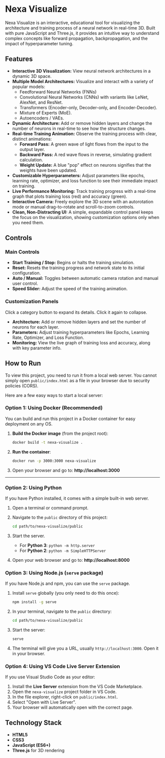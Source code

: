 # Nexa Visualize

Nexa Visualize is an interactive,
educational tool for visualizing the architecture and training process of a neural network in real-time 3D.
Built with pure JavaScript and Three.js,
it provides an intuitive way to understand complex concepts like forward propagation,
backpropagation, and the impact of hyperparameter tuning.

## Features

-   **Interactive 3D Visualization:** View neural network architectures in a dynamic 3D space.
-   **Multiple Model Architectures:** Visualize and interact with a variety of popular models:
    -   Feedforward Neural Networks (FNNs)
    -   Convolutional Neural Networks (CNNs) with variants like LeNet, AlexNet, and ResNet.
    -   Transformers (Encoder-only, Decoder-only, and Encoder-Decoder).
    -   Mixture of Experts (MoE).
    -   Autoencoders / VAEs.
-   **Dynamic Architecture:** Add or remove hidden layers and change the number of neurons in real-time to see how the structure changes.
-   **Real-time Training Animation:** Observe the training process with clear, distinct animations:
    -   **Forward Pass:** A green wave of light flows from the input to the output layer.
    -   **Backward Pass:** A red wave flows in reverse, simulating gradient calculation.
    -   **Weight Update:** A blue "pop" effect on neurons signifies that the weights have been updated.
-   **Customizable Hyperparameters:** Adjust parameters like epochs, learning rate, optimizer, and loss function to see their immediate impact on training.
-   **Live Performance Monitoring:** Track training progress with a real-time graph that plots training loss (red) and accuracy (green).
-   **Interactive Camera:** Freely explore the 3D scene with an autorotation mode or manual drag-to-rotate and scroll-to-zoom controls.
-   **Clean, Non-Distracting UI:** A simple, expandable control panel keeps the focus on the visualization, showing customization options only when you need them.

## Controls

### Main Controls
-   **Start Training / Stop:** Begins or halts the training simulation.
-   **Reset:** Resets the training progress and network state to its initial configuration.
-   **Auto / Manual:** Toggles between automatic camera rotation and manual user control.
-   **Speed Slider:** Adjust the speed of the training animation.

### Customization Panels
Click a category button to expand its details. Click it again to collapse.
-   **Architecture:** Add or remove hidden layers and set the number of neurons for each layer.
-   **Parameters:** Adjust training hyperparameters like Epochs, Learning Rate, Optimizer, and Loss Function.
-   **Monitoring:** View the live graph of training loss and accuracy, along with key parameter info.

## How to Run

To view this project, you need to run it from a local web server. You cannot simply open `public/index.html` as a file in your browser due to security policies (CORS).

Here are a few easy ways to start a local server:

### Option 1: Using Docker (Recommended)

You can build and run this project in a Docker container for easy deployment on any OS.

1. **Build the Docker image** (from the project root):
    ```sh
    docker build -t nexa-visualize .
    ```
2. **Run the container**:
    ```sh
    docker run -p 3000:3000 nexa-visualize
    ```
3. Open your browser and go to: **http://localhost:3000**

---

### Option 2: Using Python

If you have Python installed, it comes with a simple built-in web server.

1.  Open a terminal or command prompt.
2.  Navigate to the `public` directory of this project:
    ```sh
    cd path/to/nexa-visualize/public
    ```
3.  Start the server.
    *   For **Python 3**: `python -m http.server`
    *   For **Python 2**: `python -m SimpleHTTPServer`

4.  Open your web browser and go to: **http://localhost:8000**

### Option 3: Using Node.js (`serve` package)

If you have Node.js and npm, you can use the `serve` package.

1.  Install `serve` globally (you only need to do this once):
    ```sh
    npm install -g serve
    ```
2.  In your terminal, navigate to the `public` directory:
    ```sh
    cd path/to/nexa-visualize/public
    ```
3.  Start the server:
    ```sh
    serve
    ```
4.  The terminal will give you a URL, usually `http://localhost:3000`. Open it in your browser.

### Option 4: Using VS Code Live Server Extension

If you use Visual Studio Code as your editor:

1.  Install the **Live Server** extension from the VS Code Marketplace.
2.  Open the `nexa-visualize` project folder in VS Code.
3.  In the file explorer, right-click on `public/index.html`.
4.  Select "Open with Live Server".
5.  Your browser will automatically open with the correct page.

## Technology Stack

-   **HTML5**
-   **CSS3**
-   **JavaScript (ES6+)**
-   **Three.js** for 3D rendering
